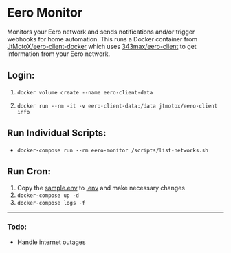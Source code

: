 # Eero Monitor

Monitors your Eero network and sends notifications and/or trigger webhooks for home automation.  This runs a Docker container from [JtMotoX/eero-client-docker](https://github.com/JtMotoX/eero-client-docker) which uses [343max/eero-client](https://github.com/343max/eero-client.git) to get information from your Eero network.

## Login:

1. ```docker volume create --name eero-client-data``` 

1. ```docker run --rm -it -v eero-client-data:/data jtmotox/eero-client info```



## Run Individual Scripts:

- ```docker-compose run --rm eero-monitor /scripts/list-networks.sh```

## Run Cron:

1. Copy the [sample.env](./sample.env) to [.env](./.env) and make necessary changes
1. ```docker-compose up -d```
1. ```docker-compose logs -f```

---

### Todo:
- Handle internet outages
